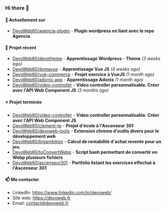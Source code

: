 ### Hi there 👋

#### 👷 Actuellement sur 

- [DevoWeb60/agencia-plugin](https://github.com/DevoWeb60/agencia-plugin) - **Plugin wordpress en liant avec le repo Agencia**

#### 🌱 Projet récent

- [DevoWeb60/devotheme](https://github.com/DevoWeb60/devotheme) - **Apprentissage Wordpress - Theme** *(3 weeks ago)*
- [DevoWeb60/dymavue](https://github.com/DevoWeb60/dymavue) - **Apprentissage Vue JS** *(4 weeks ago)*
- [DevoWeb60/vue-commerce](https://github.com/DevoWeb60/vue-commerce) - **Projet exercice à VueJS** *(1 month ago)*
- [DevoWeb60/adonis-app](https://github.com/DevoWeb60/adonis-app) - **Apprentissage Adonis** *(1 month ago)*
- [DevoWeb60/video-controller](https://github.com/DevoWeb60/video-controller) - **Video controller personnalisable. Créer avec l&#39;API Web Component JS** *(3 months ago)*

#### ⭐ Projet terminée

- [DevoWeb60/video-controller](https://github.com/DevoWeb60/video-controller) - **Video controller personnalisable. Créer avec l&#39;API Web Component JS**
- [DevoWeb60/clement-tp](https://github.com/DevoWeb60/clement-tp) - **Projet d&#39;école à l&#39;Ascenseur 301**
- [DevoWeb60/devoweb-tools](https://github.com/DevoWeb60/devoweb-tools) - **Extension chrome d&#39;outils divers pour le développement web**
- [DevoWeb60/bigambition](https://github.com/DevoWeb60/bigambition) - **Calcul de rentabilité d&#39;achat revente pour un jeu.**
- [DevoWeb60/toConvertWebp](https://github.com/DevoWeb60/toConvertWebp) - **Script bash permettant de convertir en Webp plusieurs fichiers**
- [DevoWeb60/ascenseur301](https://github.com/DevoWeb60/ascenseur301) - **Portfolio listant les exercices effectué à l&#39;Ascenseur 301**

#### 📫 Me contacter

- LinkedIn: https://www.linkedin.com/in/devoweb/
- Site web: https://devoweb.fr
- Email: contact@devoweb.fr
